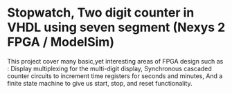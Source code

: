 # Stopwatch, Two digit counter in VHDL using seven segment (Nexys 2 FPGA / ModelSim)

This project cover many basic,yet interesting areas of FPGA design such as :
Display multiplexing for the multi-digit display,
Synchronous cascaded counter circuits to increment time registers for seconds and minutes, 
And a finite state machine to give us start, stop, and reset functionality.
